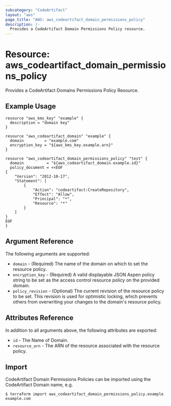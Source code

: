 ```yaml
---
subcategory: "CodeArtifact"
layout: "aws"
page_title: "AWS: aws_codeartifact_domain_permissions_policy"
description: |-
  Provides a CodeArtifact Domain Permissions Policy resource.
---
```


# Resource: aws_codeartifact_domain_permissions_policy

Provides a CodeArtifact Domains Permissions Policy Resource.

## Example Usage

```hcl
resource "aws_kms_key" "example" {
  description = "domain key"
}

resource "aws_codeartifact_domain" "example" {
  domain         = "example.com"
  encryption_key = "${aws_kms_key.example.arn}"
}

resource "aws_codeartifact_domain_permissions_policy" "test" {
  domain          = "${aws_codeartifact_domain.example.id}"
  policy_document = <<EOF
{
    "Version": "2012-10-17",
    "Statement": [
        {
            "Action": "codeartifact:CreateRepository",
            "Effect": "Allow",
            "Principal": "*",
            "Resource": "*"
        }
    ]
}
EOF
}
```

## Argument Reference

The following arguments are supported:

* `domain` - (Required) The name of the domain on which to set the resource policy.
* `encryption_key` - (Required) A valid displayable JSON Aspen policy string to be set as the access control resource policy on the provided domain.
* `policy_revision` - (Optional) The current revision of the resource policy to be set. This revision is used for optimistic locking, which prevents others from overwriting your changes to the domain's resource policy.

## Attributes Reference

In addition to all arguments above, the following attributes are exported:

* `id` - The Name of Domain.
* `resource_arn` - The ARN of the resource associated with the resource policy.

## Import

CodeArtifact Domain Permissions Policies can be imported using the CodeArtifact Domain name, e.g.

```
$ terraform import aws_codeartifact_domain_permissions_policy.example example.com
```
